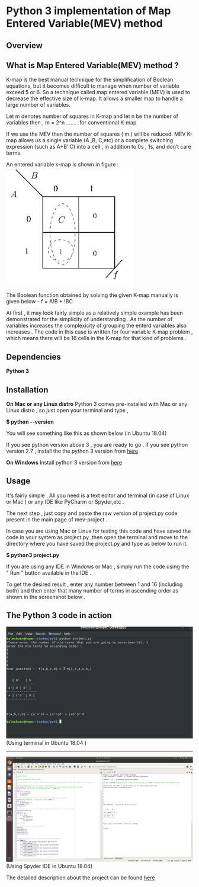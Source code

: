 # Python 3 implementation of Map Entered Variable(MEV) method

## Overview

## What is Map Entered Variable(MEV) method ?
K-map is the best manual technique for the simplification of Boolean
equations, but it becomes difficult to manage when number of variable
exceed 5 or 6. So a technique called map entered variable (MEV) is used
to decrease the effective size of k-map. It allows a smaller map to handle a
large number of variables.

Let m denotes number of squares in K-map and let n be the number of
variables then ,
m = 2^n .........for conventional K-map

If we use the MEV then the number of squares ( m ) will be reduced. MEV
K-map allows us a single variable (A ,B, C,etc) or a complete switching
expression (such as A+B’ C) into a cell , in addition to 0s , 1s, and don’t
care terms.

An entered variable k-map is shown in figure :
![Screenshot](mev.png)

The Boolean function obtained by solving the given K-map manually is given below -
f = A!B + !BC

At first , it may look fairly simple as a relatively simple example has been demonstrated for the simplicity of understanding .
As the number of variables increases the complexicity of grouping the enterd variables also increases .
The code in this case is written for four variable K-map problem , which means there will be 16 cells in the K-map for that kind of problems .
 

## Dependencies
__Python 3__

## Installation
__On Mac or any Linux distro__
Python 3 comes pre-installed with Mac or any Linux distro , so just open your terminal and type ,

__$ python --version__

You will see something like this as shown below (in Ubuntu 18.04)


If you see python version above 3 , you are ready to go .
if you see python version 2.7 , install the the python 3 version from [here](https://www.python.org/downloads/)

__On Windows__
Install python 3 version from  [here](https://www.python.org/downloads/)

## Usage
It's fairly simple .
All you need is a text editor and terminal (in case of Linux or Mac ) or any IDE like PyCharm or Spyder,etc .

The next step , just copy and paste the raw version of project.py code present in the main page of mev-project .

In case you are using Mac or Linux for testing this code and have  saved the code in your system as project.py ,then open the terminal and move to the directory where you have saved the project.py and type as below to run it.


__$ python3 project.py__


If you are using any IDE in Windows or Mac , simply run the code using the " Run " button available in the IDE .

To get the desired result , enter any number between 1 and 16 (including both) and then enter that many number of terms in ascending order as shown in the screenshot below .

## The Python 3 code in action 
![Screenshot](py_code@work.png)
(Using terminal in Ubuntu 18.04 )

-----------------------------------------------------------------------------------------------------------------------------
![Screenshot](Using_spyder.png)
(Using Spyder IDE in Ubuntu 18.04)



The detailed description about the project can be found [here](
https://drive.google.com/file/d/1oAODZIsy7459-_C6LWzd1m9FnZfv9eqy/view?usp=drivesdk
)
